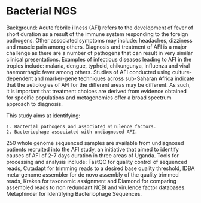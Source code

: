 # Bacterial NGS

Background: Acute febrile illness (AFI) refers to the development of fever of short duration as a result of the immune system responding to the foreign pathogens. Other associated symptoms may include: headaches, dizziness and muscle pain among others. Diagnosis and treatment of AFI is a major challenge as there are a number of pathogens that can result in very similar clinical presentations. Examples of infectious diseases leading to AFI in the tropics include: malaria, dengue, typhoid, chikungunya, influenza and viral haemorrhagic fever among others. Studies of AFI conducted using culture-dependent and marker-gene techniques across sub-Saharan Africa indicate that the aetiologies of AFI for the different areas may be different. As such, it is important that treatment choices are derived from evidence obtained for specific populations and metagenomics offer a broad spectrum approach to diagnosis.

This study aims at identifying: 

    1. Bacterial pathogens and associated virulence factors.
    2. Bacteriophage associated with undiagnosed AFI. 

250 whole genome sequenced samples are available from undiagnosed patients recruited into the AFI study, an initiative that aimed to identify causes of AFI of 2-7 days duration in three areas of Uganda. Tools for processing and analysis include: FastQC for quality control of sequenced reads, Cutadapt for trimming reads to a desired base quality threshold, IDBA meta-genome assembler for de novo assembly of the quality trimmed reads, Kraken for taxonomic assignment and Diamond for comparing assembled reads to non redundant  NCBI and virulence factor databases. Metaphinder for Identifying Bacteriophage Sequences.

